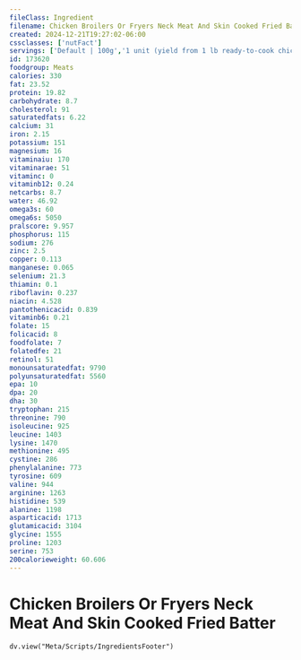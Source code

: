 ```yaml
---
fileClass: Ingredient
filename: Chicken Broilers Or Fryers Neck Meat And Skin Cooked Fried Batter
created: 2024-12-21T19:27:02-06:00
cssclasses: ['nutFact']
servings: ['Default | 100g','1 unit (yield from 1 lb ready-to-cook chicken) | 16','1 neck, bone removed | 52']
id: 173620
foodgroup: Meats
calories: 330
fat: 23.52
protein: 19.82
carbohydrate: 8.7
cholesterol: 91
saturatedfats: 6.22
calcium: 31
iron: 2.15
potassium: 151
magnesium: 16
vitaminaiu: 170
vitaminarae: 51
vitaminc: 0
vitaminb12: 0.24
netcarbs: 8.7
water: 46.92
omega3s: 60
omega6s: 5050
pralscore: 9.957
phosphorus: 115
sodium: 276
zinc: 2.5
copper: 0.113
manganese: 0.065
selenium: 21.3
thiamin: 0.1
riboflavin: 0.237
niacin: 4.528
pantothenicacid: 0.839
vitaminb6: 0.21
folate: 15
folicacid: 8
foodfolate: 7
folatedfe: 21
retinol: 51
monounsaturatedfat: 9790
polyunsaturatedfat: 5560
epa: 10
dpa: 20
dha: 30
tryptophan: 215
threonine: 790
isoleucine: 925
leucine: 1403
lysine: 1470
methionine: 495
cystine: 286
phenylalanine: 773
tyrosine: 609
valine: 944
arginine: 1263
histidine: 539
alanine: 1198
asparticacid: 1713
glutamicacid: 3104
glycine: 1555
proline: 1203
serine: 753
200calorieweight: 60.606
---
```


# Chicken Broilers Or Fryers Neck Meat And Skin Cooked Fried Batter

```dataviewjs
dv.view("Meta/Scripts/IngredientsFooter")
```